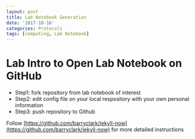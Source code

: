 ```yaml
---
layout: post
title: Lab Notebook Generation
date: '2017-10-16'
categories: Protocols
tags: [computing, Lab Notebook]
---
```


# Lab Intro to Open Lab Notebook on GitHub

* Step1: fork repository from lab notebook of interest  
* Step2: edit config file on your local respository with your own personal information  
* Step3: push repository to Github  

Follow [https://github.com/barryclark/jekyll-now](https://github.com/barryclark/jekyll-now) for more detailed instructions 
